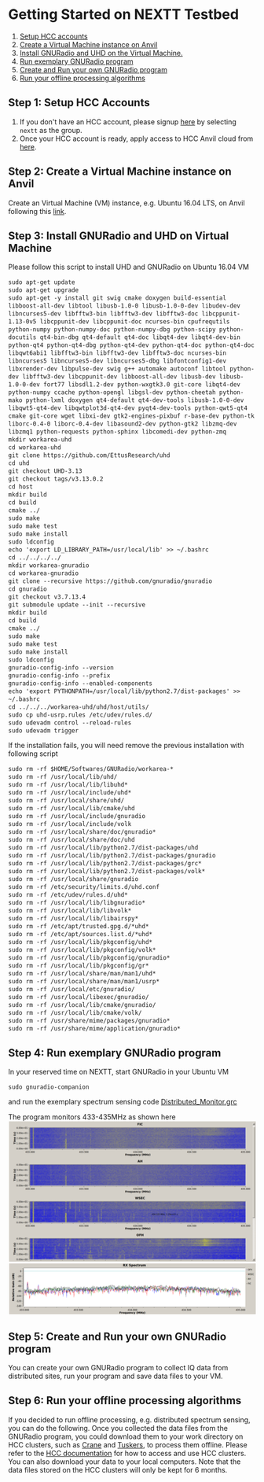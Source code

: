 # Getting Started on NEXTT Testbed

1. [Setup HCC accounts](#account)
2. [Create a Virtual Machine instance on Anvil](#anvil)
3. [Install GNURadio and UHD on the Virtual Machine.](#install)
4. [Run exemplary GNURadio program](#example)
5. [Create and Run your own GNURadio program](#program)
6. [Run your offline processing algorithms](#process)

## Step 1: Setup HCC Accounts <a name="account" class="anchor"></a>
1. If you don't have an HCC account, please signup [here](https://hcc.unl.edu/new-user-request) by selecting ```nextt``` as the group. 
2. Once your HCC account is ready, apply access to HCC Anvil cloud from [here](https://hcc.unl.edu/request-anvil-access).

## Step 2: Create a Virtual Machine instance on Anvil <a name="anvil" class="anchor"></a>
Create an Virtual Machine (VM) instance, e.g. Ubuntu 16.04 LTS, on Anvil following this [link](https://hcc-docs.unl.edu/display/HCCDOC/Anvil%3A+HCC%27s+Cloud). 

## Step 3: Install GNURadio and UHD on Virtual Machine <a name="install" class="anchor"></a>
Please follow this script to install UHD and GNURadio on Ubuntu 16.04 VM

```
sudo apt-get update
sudo apt-get upgrade
sudo apt-get -y install git swig cmake doxygen build-essential libboost-all-dev libtool libusb-1.0-0 libusb-1.0-0-dev libudev-dev libncurses5-dev libfftw3-bin libfftw3-dev libfftw3-doc libcppunit-1.13-0v5 libcppunit-dev libcppunit-doc ncurses-bin cpufrequtils python-numpy python-numpy-doc python-numpy-dbg python-scipy python-docutils qt4-bin-dbg qt4-default qt4-doc libqt4-dev libqt4-dev-bin python-qt4 python-qt4-dbg python-qt4-dev python-qt4-doc python-qt4-doc libqwt6abi1 libfftw3-bin libfftw3-dev libfftw3-doc ncurses-bin libncurses5 libncurses5-dev libncurses5-dbg libfontconfig1-dev libxrender-dev libpulse-dev swig g++ automake autoconf libtool python-dev libfftw3-dev libcppunit-dev libboost-all-dev libusb-dev libusb-1.0-0-dev fort77 libsdl1.2-dev python-wxgtk3.0 git-core libqt4-dev python-numpy ccache python-opengl libgsl-dev python-cheetah python-mako python-lxml doxygen qt4-default qt4-dev-tools libusb-1.0-0-dev libqwt5-qt4-dev libqwtplot3d-qt4-dev pyqt4-dev-tools python-qwt5-qt4 cmake git-core wget libxi-dev gtk2-engines-pixbuf r-base-dev python-tk liborc-0.4-0 liborc-0.4-dev libasound2-dev python-gtk2 libzmq-dev libzmq1 python-requests python-sphinx libcomedi-dev python-zmq
mkdir workarea-uhd
cd workarea-uhd
git clone https://github.com/EttusResearch/uhd
cd uhd
git checkout UHD-3.13
git checkout tags/v3.13.0.2
cd host
mkdir build
cd build
cmake ../
sudo make
sudo make test
sudo make install
sudo ldconfig
echo 'export LD_LIBRARY_PATH=/usr/local/lib' >> ~/.bashrc
cd ../../../../
mkdir workarea-gnuradio
cd workarea-gnuradio
git clone --recursive https://github.com/gnuradio/gnuradio
cd gnuradio
git checkout v3.7.13.4
git submodule update --init --recursive
mkdir build
cd build
cmake ../
sudo make
sudo make test
sudo make install
sudo ldconfig
gnuradio-config-info --version
gnuradio-config-info --prefix
gnuradio-config-info --enabled-components
echo 'export PYTHONPATH=/usr/local/lib/python2.7/dist-packages' >> ~/.bashrc
cd ../../../workarea-uhd/uhd/host/utils/
sudo cp uhd-usrp.rules /etc/udev/rules.d/
sudo udevadm control --reload-rules
sudo udevadm trigger

```

If the installation fails, you will need remove the previous installation with following script

```
sudo rm -rf $HOME/Softwares/GNURadio/workarea-*
sudo rm -rf /usr/local/lib/uhd/
sudo rm -rf /usr/local/lib/libuhd*
sudo rm -rf /usr/local/include/uhd*
sudo rm -rf /usr/local/share/uhd/
sudo rm -rf /usr/local/lib/cmake/uhd
sudo rm -rf /usr/local/include/gnuradio
sudo rm -rf /usr/local/include/volk
sudo rm -rf /usr/local/share/doc/gnuradio*
sudo rm -rf /usr/local/share/doc/uhd
sudo rm -rf /usr/local/lib/python2.7/dist-packages/uhd
sudo rm -rf /usr/local/lib/python2.7/dist-packages/gnuradio
sudo rm -rf /usr/local/lib/python2.7/dist-packages/grc*
sudo rm -rf /usr/local/lib/python2.7/dist-packages/volk*
sudo rm -rf /usr/local/share/gnuradio
sudo rm -rf /etc/security/limits.d/uhd.conf
sudo rm -rf /etc/udev/rules.d/uhd*
sudo rm -rf /usr/local/lib/libgnuradio*
sudo rm -rf /usr/local/lib/libvolk*
sudo rm -rf /usr/local/lib/libairspy*
sudo rm -rf /etc/apt/trusted.gpg.d/*uhd*
sudo rm -rf /etc/apt/sources.list.d/*uhd*
sudo rm -rf /usr/local/lib/pkgconfig/uhd*
sudo rm -rf /usr/local/lib/pkgconfig/volk*
sudo rm -rf /usr/local/lib/pkgconfig/gnuradio*
sudo rm -rf /usr/local/lib/pkgconfig/gr*
sudo rm -rf /usr/local/share/man/man1/uhd*
sudo rm -rf /usr/local/share/man/man1/usrp*
sudo rm -rf /usr/local/etc/gnuradio/
sudo rm -rf /usr/local/libexec/gnuradio/
sudo rm -rf /usr/local/lib/cmake/gnuradio/
sudo rm -rf /usr/local/lib/cmake/volk/
sudo rm -rf /usr/share/mime/packages/gnuradio*
sudo rm -rf /usr/share/mime/application/gnuradio*

```

## Step 4: Run exemplary GNURadio program  <a name="example" class="anchor"></a>
In your reserved time on NEXTT, start GNURadio in your Ubuntu VM
```
sudo gnuradio-companion
```
and run the exemplary spectrum sensing code [Distributed_Monitor.grc](https://github.com/jianghengle/nextt/raw/master/client/static/docs/Distribute_Monitor.grc)

The program monitors 433-435MHz as shown here
![Waterfall](https://github.com/jianghengle/nextt/raw/master/client/static/docs/waterfall_433.png)
![Spectrum](https://github.com/jianghengle/nextt/raw/master/client/static/docs/spectrum_433.png)

## Step 5: Create and Run your own GNURadio program <a name="program" class="anchor"></a>
You can create your own GNURadio program to collect IQ data from distributed sites, run your program and save data files to your VM. 

## Step 6: Run your offline processing algorithms  <a name="process" class="anchor"></a>
If you decided to run offline processing, e.g. distributed spectrum sensing, you can do the following. Once you collected the data files from the GNURadio program, you could download them to your work directory on HCC clusters, such as [Crane](https://crane.unl.edu) and [Tuskers](https://tuskers.unl.edu), to process them offline. Please refer to the [HCC documentation](https://hcc-docs.unl.edu/display/HCCDOC/HCC+Documentation) for how to access and use HCC clusters. You can also download your data to your local computers. Note that the data files stored on the HCC clusters will only be kept for 6 months.
